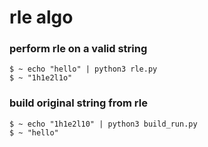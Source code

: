 # rle algo

### perform rle on a valid string
```
$ ~ echo "hello" | python3 rle.py
$ ~ "1h1e2l1o"
```  

### build original string from rle
```
$ ~ echo "1h1e2l10" | python3 build_run.py
$ ~ "hello"
```

